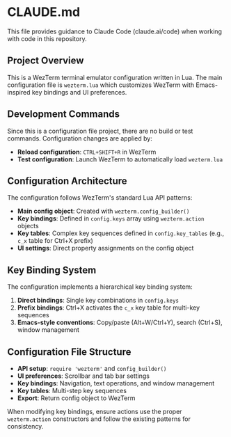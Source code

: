 # CLAUDE.md

This file provides guidance to Claude Code (claude.ai/code) when working with code in this repository.

## Project Overview

This is a WezTerm terminal emulator configuration written in Lua. The main configuration file is `wezterm.lua` which customizes WezTerm with Emacs-inspired key bindings and UI preferences.

## Development Commands

Since this is a configuration file project, there are no build or test commands. Configuration changes are applied by:

- **Reload configuration**: `CTRL+SHIFT+R` in WezTerm
- **Test configuration**: Launch WezTerm to automatically load `wezterm.lua`

## Configuration Architecture

The configuration follows WezTerm's standard Lua API patterns:

- **Main config object**: Created with `wezterm.config_builder()`
- **Key bindings**: Defined in `config.keys` array using `wezterm.action` objects
- **Key tables**: Complex key sequences defined in `config.key_tables` (e.g., `c_x` table for Ctrl+X prefix)
- **UI settings**: Direct property assignments on the config object

## Key Binding System

The configuration implements a hierarchical key binding system:

1. **Direct bindings**: Single key combinations in `config.keys`
2. **Prefix bindings**: Ctrl+X activates the `c_x` key table for multi-key sequences
3. **Emacs-style conventions**: Copy/paste (Alt+W/Ctrl+Y), search (Ctrl+S), window management

## Configuration File Structure

- **API setup**: `require 'wezterm'` and `config_builder()`
- **UI preferences**: Scrollbar and tab bar settings
- **Key bindings**: Navigation, text operations, and window management
- **Key tables**: Multi-step key sequences
- **Export**: Return config object to WezTerm

When modifying key bindings, ensure actions use the proper `wezterm.action` constructors and follow the existing patterns for consistency.